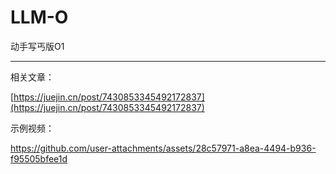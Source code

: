 # LLM-O

动手写丐版O1

---

相关文章：

[https://juejin.cn/post/7430853345492172837](https://juejin.cn/post/7430853345492172837)

示例视频：

https://github.com/user-attachments/assets/28c57971-a8ea-4494-b936-f95505bfee1d

